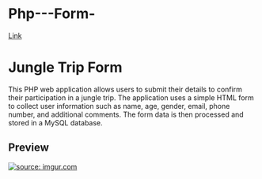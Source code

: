# Php---Form-
[Link](http://localhost/Php%20project/index.php)



<h1>  Jungle Trip Form </h1>

<p> This PHP web application allows users to submit their details to confirm their participation in a jungle trip. The application uses a simple HTML form to collect user information such as name, age, gender, email, phone number, and additional comments. The form data is then processed and stored in a MySQL database.</p>
<h2> Preview </h2>
<a href="https://imgur.com/271ORVF"><img src="https://i.imgur.com/271ORVF.png" title="source: imgur.com" /></a>
